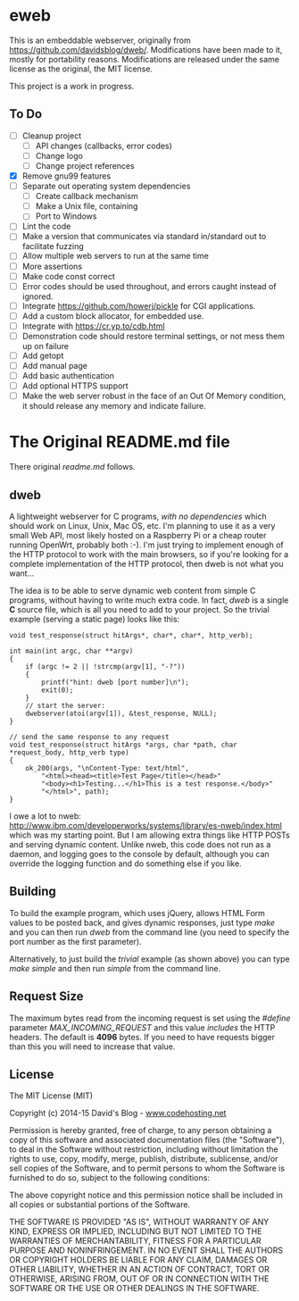 # eweb

This is an embeddable webserver, originally from
<https://github.com/davidsblog/dweb/>. Modifications have been made to it,
mostly for portability reasons. Modifications are released under the same
license as the original, the MIT license.

This project is a work in progress.

## To Do

* [ ] Cleanup project
  * [ ] API changes (callbacks, error codes)
  * [ ] Change logo
  * [ ] Change project references
* [x] Remove gnu99 features
* [ ] Separate out operating system dependencies
  * [ ] Create callback mechanism
  * [ ] Make a Unix file, containing
  * [ ] Port to Windows
* [ ] Lint the code
* [ ] Make a version that communicates via standard in/standard out to
  facilitate fuzzing
* [ ] Allow multiple web servers to run at the same time
* [ ] More assertions
* [ ] Make code const correct
* [ ] Error codes should be used throughout, and errors caught instead of
  ignored.
* [ ] Integrate <https://github.com/howerj/pickle> for CGI applications.
* [ ] Add a custom block allocator, for embedded use.
* [ ] Integrate with <https://cr.yp.to/cdb.html>
* [ ] Demonstration code should restore terminal settings, or not mess them
  up on failure
* [ ] Add getopt
* [ ] Add manual page
* [ ] Add basic authentication
* [ ] Add optional HTTPS support
* [ ] Make the web server robust in the face of an Out Of Memory condition,
  it should release any memory and indicate failure.

# The Original README.md file

There original *readme.md* follows.

## dweb

A lightweight webserver for C programs, *with no dependencies* which
should work on Linux, Unix, Mac OS, etc.  I'm planning to use it as
a very small Web API, most likely hosted on a Raspberry Pi or a cheap
router running OpenWrt, probably both :-).  I'm just trying to implement
enough of the HTTP protocol to work with the main browsers, so if you're
looking for a complete implementation of the HTTP protocol, then dweb
is not what you want...

The idea is to be able to serve dynamic web content from simple C
programs, without having to write much extra code.  In fact, *dweb* is a
single **C** source file, which is all you need to add to your project.
So the trivial example (serving a static page) looks like this:

	void test_response(struct hitArgs*, char*, char*, http_verb);

	int main(int argc, char **argv)
	{
		if (argc != 2 || !strcmp(argv[1], "-?"))
		{
			printf("hint: dweb [port number]\n");
			exit(0);
		}
		// start the server:
		dwebserver(atoi(argv[1]), &test_response, NULL);
	}

	// send the same response to any request
	void test_response(struct hitArgs *args, char *path, char *request_body, http_verb type)
	{
		ok_200(args, "\nContent-Type: text/html",
			"<html><head><title>Test Page</title></head>"
			"<body><h1>Testing...</h1>This is a test response.</body>"
			"</html>", path);
	}

I owe a lot to nweb:
http://www.ibm.com/developerworks/systems/library/es-nweb/index.html
which was my starting point.  But I am allowing extra things like HTTP
POSTs and serving dynamic content.  Unlike nweb, this code does not run
as a daemon, and logging goes to the console by default, although you
can override the logging function and do something else if you like.


## Building

To build the example program, which uses jQuery, allows HTML Form values
to be posted back, and gives dynamic responses, just type *make*
and you can then run *dweb* from the command line (you need to
specify the port number as the first parameter).

Alternatively, to just build the *trivial* example (as shown above)
you can type *make simple* and then run *simple* from the
command line.

## Request Size

The maximum bytes read from the incoming request is set using the
*#define* parameter *MAX_INCOMING_REQUEST* and this value
*includes* the HTTP headers.  The default is **4096** bytes.  If you need
to have requests bigger than this you will need to increase that value.

## License

The MIT License (MIT)

Copyright (c) 2014-15 David's Blog - www.codehosting.net

Permission is hereby granted, free of charge, to any person obtaining a
copy of this software and associated documentation files (the "Software"),
to deal in the Software without restriction, including without limitation
the rights to use, copy, modify, merge, publish, distribute, sublicense,
and/or sell copies of the Software, and to permit persons to whom the
Software is furnished to do so, subject to the following conditions:

The above copyright notice and this permission notice shall be included
in all copies or substantial portions of the Software.

THE SOFTWARE IS PROVIDED "AS IS", WITHOUT WARRANTY OF ANY KIND, EXPRESS OR
IMPLIED, INCLUDING BUT NOT LIMITED TO THE WARRANTIES OF MERCHANTABILITY,
FITNESS FOR A PARTICULAR PURPOSE AND NONINFRINGEMENT. IN NO EVENT SHALL
THE AUTHORS OR COPYRIGHT HOLDERS BE LIABLE FOR ANY CLAIM, DAMAGES OR
OTHER LIABILITY, WHETHER IN AN ACTION OF CONTRACT, TORT OR OTHERWISE,
ARISING FROM, OUT OF OR IN CONNECTION WITH THE SOFTWARE OR THE USE OR
OTHER DEALINGS IN THE SOFTWARE.
